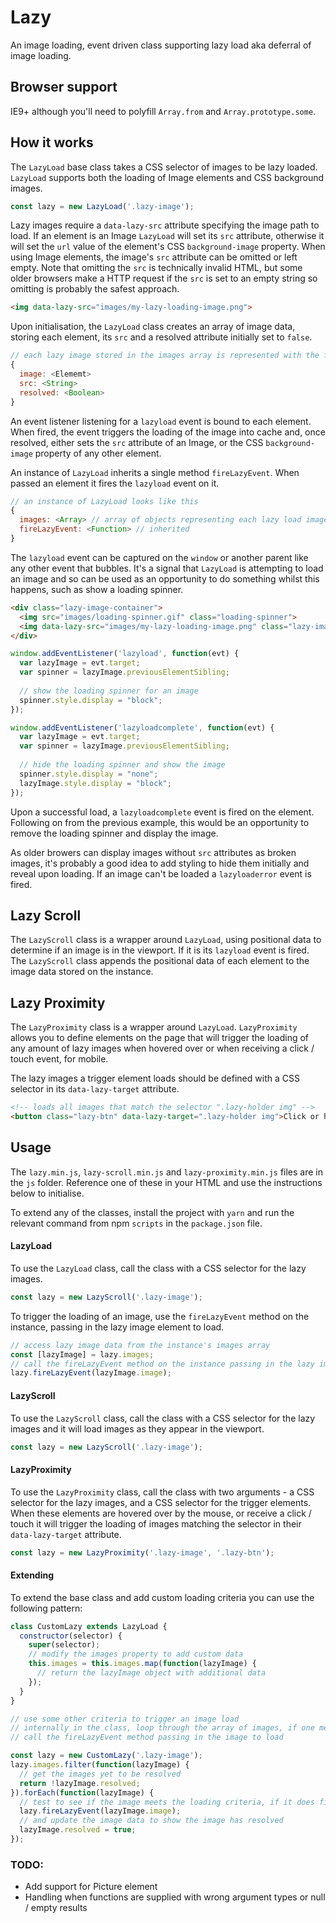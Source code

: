 # Lazy

An image loading, event driven class supporting lazy load aka deferral of image loading. 

## Browser support

IE9+ although you'll need to polyfill `Array.from` and `Array.prototype.some`.

## How it works

The `LazyLoad` base class takes a CSS selector of images to be lazy loaded. `LazyLoad` supports both the loading of Image elements and CSS background images.

```javascript
const lazy = new LazyLoad('.lazy-image');
```

Lazy images require a `data-lazy-src` attribute specifying the image path to load. If an element is an Image `LazyLoad` will set its `src` attribute, otherwise it will set the `url` value of the element's CSS `background-image` property. When using Image elements, the image's `src` attribute can be omitted or left empty. Note that omitting the `src` is technically invalid HTML, but some older browsers make a HTTP request if the `src` is set to an empty string so omitting is probably the safest approach.

```html
<img data-lazy-src="images/my-lazy-loading-image.png">
```

Upon initialisation, the `LazyLoad` class creates an array of image data, storing each element, its `src` and a resolved attribute initially set to `false`.

```javascript
// each lazy image stored in the images array is represented with the following data structure
{
  image: <Elememt>
  src: <String>
  resolved: <Boolean>
}
```

An event listener listening for a `lazyload` event is bound to each element. When fired, the event triggers the loading of the image into cache and, once resolved, either sets the `src` attribute of an Image, or the CSS `background-image` property of any other element.

An instance of `LazyLoad` inherits a single method `fireLazyEvent`. When passed an element it fires the `lazyload` event on it.

```javascript
// an instance of LazyLoad looks like this
{
  images: <Array> // array of objects representing each lazy load image (see above for data structure)
  fireLazyEvent: <Function> // inherited
}
```

The `lazyload` event can be captured on the `window` or another parent like any other event that bubbles. It's a signal that `LazyLoad` is attempting to load an image and so can be used as an opportunity to do something whilst this happens, such as show a loading spinner. 

```html
<div class="lazy-image-container">
  <img src="images/loading-spinner.gif" class="loading-spinner">
  <img data-lazy-src="images/my-lazy-loading-image.png" class="lazy-image">
</div>
```
```javascript
window.addEventListener('lazyload', function(evt) {
  var lazyImage = evt.target;
  var spinner = lazyImage.previousElementSibling;
  
  // show the loading spinner for an image
  spinner.style.display = "block";
});

window.addEventListener('lazyloadcomplete', function(evt) {
  var lazyImage = evt.target;
  var spinner = lazyImage.previousElementSibling;
  
  // hide the loading spinner and show the image
  spinner.style.display = "none";
  lazyImage.style.display = "block";
});
```

Upon a successful load, a `lazyloadcomplete` event is fired on the element. Following on from the previous example, this would be an opportunity to remove the loading spinner and display the image. 

As older browers can display images without `src` attributes as broken images, it's probably a good idea to add styling to hide them initially and reveal upon loading. If an image can't be loaded a `lazyloaderror` event is fired.

## Lazy Scroll

The `LazyScroll` class is a wrapper around `LazyLoad`, using positional data to determine if an image is in the viewport. If it is its `lazyload` event is fired. The `LazyScroll` class appends the positional data of each element to the image data stored on the instance.

## Lazy Proximity

The `LazyProximity` class is a wrapper around `LazyLoad`. `LazyProximity` allows you to define elements on the page that will trigger the loading of any amount of lazy images when hovered over or when receiving a click / touch event, for mobile. 

The lazy images a trigger element loads should be defined with a CSS selector in its `data-lazy-target` attribute.

```html
<!-- loads all images that match the selector ".lazy-holder img" -->
<button class="lazy-btn" data-lazy-target=".lazy-holder img">Click or hover over me!</button>
```

## Usage

The `lazy.min.js`, `lazy-scroll.min.js` and `lazy-proximity.min.js` files are in the `js` folder. Reference one of these in your HTML and use the instructions below to initialise.

To extend any of the classes, install the project with `yarn` and run the relevant command from npm `scripts` in the `package.json` file.

#### LazyLoad

To use the `LazyLoad` class, call the class with a CSS selector for the lazy images.

```javascript
const lazy = new LazyScroll('.lazy-image');
```
To trigger the loading of an image, use the `fireLazyEvent` method on the instance, passing in the lazy image element to load.

```javascript
// access lazy image data from the instance's images array
const [lazyImage] = lazy.images;
// call the fireLazyEvent method on the instance passing in the lazy image / element
lazy.fireLazyEvent(lazyImage.image);
```

#### LazyScroll

To use the `LazyScroll` class, call the class with a CSS selector for the lazy images and it will load images as they appear in the viewport.

```javascript
const lazy = new LazyScroll('.lazy-image');
```

#### LazyProximity

To use the `LazyProximity` class, call the class with two arguments - a CSS selector for the lazy images, and a CSS selector for the trigger elements. When these elements are hovered over by the mouse, or receive a click / touch it will trigger the loading of images matching the selector in their `data-lazy-target` attribute.

```javascript
const lazy = new LazyProximity('.lazy-image', '.lazy-btn');
```

#### Extending

To extend the base class and add custom loading criteria you can use the following pattern:

```javascript
class CustomLazy extends LazyLoad {
  constructor(selector) {
    super(selector);
    // modify the images property to add custom data 
    this.images = this.images.map(function(lazyImage) {
      // return the lazyImage object with additional data
    });
  }
}

// use some other criteria to trigger an image load
// internally in the class, loop through the array of images, if one meets the criteria to load
// call the fireLazyEvent method passing in the image to load

const lazy = new CustomLazy('.lazy-image');
lazy.images.filter(function(lazyImage) {
  // get the images yet to be resolved
  return !lazyImage.resolved;
}).forEach(function(lazyImage) {
  // test to see if the image meets the loading criteria, if it does fire the event
  lazy.fireLazyEvent(lazyImage.image);
  // and update the image data to show the image has resolved
  lazyImage.resolved = true;
});
```

### TODO:
* Add support for Picture element
* Handling when functions are supplied with wrong argument types or null / empty results
